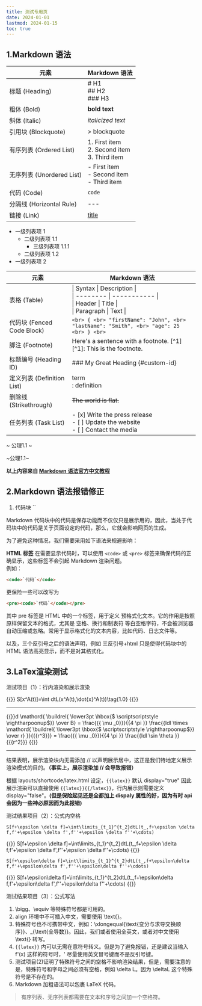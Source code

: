 ```yaml
---
title: 测试专用页
date: 2024-01-01
lastmod: 2024-01-15
toc: true
---
```


##  1.Markdown 语法

<div class="wide-table">
<!-- 这是一个注释，此处要使得 markdown 表格显示，必须在 html 下空一行 -->

| 元素           | Markdown 语法             |
| -------------- | ------------------------- |
| 标题 (Heading) | # H1 <br> ## H2 <br> ### H3 |
| 粗体 (Bold)    | **bold text**             |
| 斜体 (Italic)  | *italicized text*         |
| 引用块 (Blockquote) | > blockquote           |
| 有序列表 (Ordered List) | 1. First item <br> 2. Second item <br> 3. Third item |
| 无序列表 (Unordered List) | - First item <br> - Second item <br> - Third item |
| 代码 (Code)    | `code`                    |
| 分隔线 (Horizontal Rule) | ---               |
| 链接 (Link)    | [title](https://www.example.com) |

</div>

- 一级列表项 1
  - 二级列表项 1.1
    - 三级列表项 1.1.1
  - 二级列表项 1.2
- 一级列表项 2

<div class="wide-table">

| 元素                     | Markdown 语法                                  |
| ------------------------ | ---------------------------------------------- |
| 表格 (Table)             | \| Syntax \| Description \| <br> \| -------- \| ----------- \| <br> \| Header \| Title \| <br> \| Paragraph \| Text \| |
| 代码块 (Fenced Code Block) | ``` <br> { <br> "firstName": "John", <br> "lastName": "Smith", <br> "age": 25 <br> } <br> ``` |
| 脚注 (Footnote)          | Here's a sentence with a footnote. [^1] <br> [^1]: This is the footnote. |
| 标题编号 (Heading ID)    | ### My Great Heading {#custom-id}             |
| 定义列表 (Definition List) | term <br> : definition                       |
| 删除线 (Strikethrough)   | ~~The world is flat.~~                        |
| 任务列表 (Task List)     | - [x] Write the press release <br> - [ ] Update the website <br> - [ ] Contact the media |

</div>

~ 公理1.1 ~

~公理1.1~

**以上内容来自 [Markdown 语法官方中文教程](https://markdown.com.cn/basic-syntax/links.html)**

##  2.Markdown 语法报错修正

1. 代码块  ``

Markdown 代码块中的代码是保存功能而不仅仅只是展示用的，因此，当处于代码块中的代码是关于页面设定的代码，那么，它就会影响网页的生成。

为了避免这种情况，我们需要采用如下语法来规避影响：

 **HTML 标签**
在需要显示代码时，可以使用 `<code>` 或 `<pre>` 标签来确保代码的正确显示，这些标签不会引起 Markdown 渲染问题。  
例如：
```html
<code>`代码`</code>
```

更保险一些可以改写为

```html
<pre><code>`代码`</code></pre>
```

其中 pre 标签是 HTML 中的一个标签，用于定义 预格式化文本。它的作用是按照原样保留文本的格式，尤其是 空格、换行和制表符 等白空格字符，不会被浏览器自动压缩或忽略。常用于显示格式化的文本内容，比如代码、日志文件等。

以及，三个反引号之后的语法声明，例如 三反引号+html 只是使得代码块中的 HTML 语法高亮显示，而不是对其格式化。

##  3.LaTex渲染测试

测试项目（1）：行内渲染和展示渲染

{{<latex display="false">}} S[x^A(t)]=\int dtL(x^A(t),\dot{x}^A(t))\tag{1.0} {{</latex>}}

---

{{<latex>}}d \mathord{ \buildrel{ \lower3pt \hbox{$ \scriptscriptstyle \rightharpoonup$}} \over B} = \frac{{{ \mu _0}}}{{4 \pi }} \frac{{Idl \times \mathord{ \buildrel{ \lower3pt \hbox{$ \scriptscriptstyle \rightharpoonup$}} \over r} }}{{{r^3}}} =  \frac{{{ \mu _0}}}{{4 \pi }} \frac{{Idl \sin \theta }}{{{r^2}}} {{</latex>}}

---

结果表明，展示渲染块内无需添加 // 以声明展示居中，这正是我们特地定义展示渲染模式的目的。**（事实上，展示渲染加 // 会导致报错）**

根据 layouts/shortcode/latex.html 设定，<code>{{latex}}</code>
默认 display="true" 因此展示渲染可以直接使用 <code>{{latex}}{{/latex}}</code>，行内展示则需要定义 display="false"。**(但是保险起见还是全都加上 dispaly 属性的好，因为有时 api 会因为一些神必原因而为此报错)**


测试结果项目（2）：公式内空格

`S[f+\epsilon \delta f]=\int\limits_{t_1}^{t_2}dtL(t_,f+\epsilon \delta f,f'+\epsilon \delta f',f''+\epsilon \delta f''+\cdots)`

{{<latex display="true">}}
S[f+\epsilon \delta f]=\int\limits_{t_1}^{t_2}dtL(t_,f+\epsilon \delta f,f'+\epsilon \delta f',f''+\epsilon \delta f''+\cdots)
{{</latex>}}

`S[f+\epsilon\delta f]=\int\limits_{t_1}^{t_2}dtL(t_,f+\epsilon\delta f,f'+\epsilon\delta f',f''+\epsilon\delta f''+\cdots)`

{{<latex display="true">}}
S[f+\epsilon\delta f]=\int\limits_{t_1}^{t_2}dtL(t_,f+\epsilon\delta f,f'+\epsilon\delta f',f''+\epsilon\delta f''+\cdots)
{{</latex>}}

测试结果项目（3）：公式写法

1. \bigg、\equiv 等特殊符号都是可用的。
2. align 环境中不可插入中文，需要使用 \text{}。
3. 特殊符号也不可携带中文，例如：\xlongequal{\text{变分与求导交换顺序}}、_{\text{全导数}}。因此，我们或者使用全英文，或者对中文使用 \text{} 转写。
4. <code>{{latex}}</code> 内可以无需在意符号转义。但是为了避免报错，还是建议当输入 f'(x) 这样的符号时，' 尽量使用英文冒号键而不是反引号键。
5. 测试项目(2)证明了特殊符号之间的空格不影响渲染结果，但是，需要注意的是，特殊符号和字母之间必须有空格，例如 \delta L。因为 \deltaL 这个特殊符号是不存在的。
6. Markdown 加粗语法可以包裹 LaTeX 代码。

> 有序列表、无序列表都需要在文本和序号之间加一个空格符。


